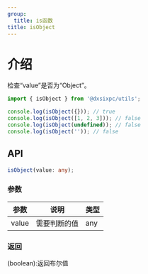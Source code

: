 ```yaml
---
group:
  title: is函数
title: isObject
---
```


# 介绍

检查“value”是否为“Object”。

```js
import { isObject } from '@dxsixpc/utils';

console.log(isObject({})); // true
console.log(isObject([1, 2, 3])); // false
console.log(isObject(undefined)); // false
console.log(isObject('')); // false
```

## API

```typescript
isObject(value: any);
```

### 参数

| 参数  | 说明         | 类型 |
| ----- | ------------ | ---- |
| value | 需要判断的值 | any  |

### 返回

(boolean):返回布尔值
